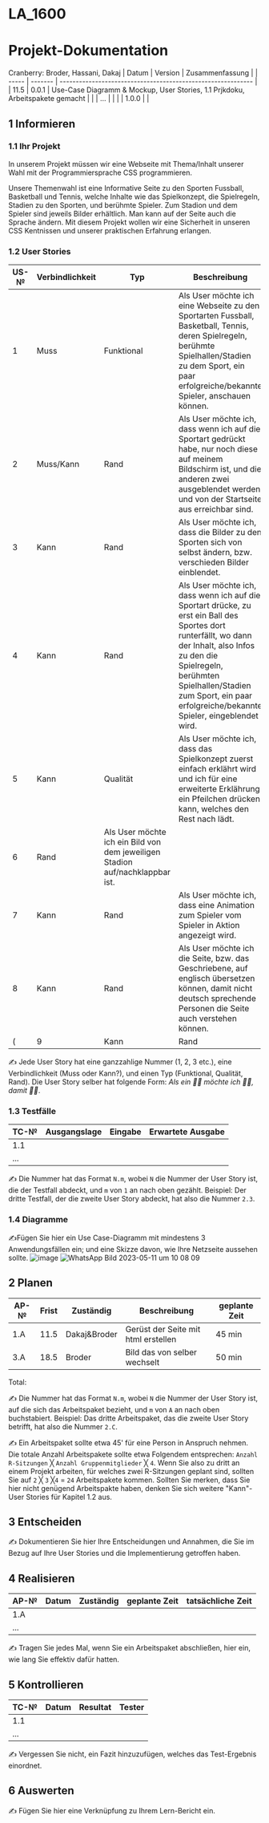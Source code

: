 # LA_1600
# Projekt-Dokumentation

Cranberry: Broder, Hassani, Dakaj
| Datum | Version | Zusammenfassung                                              |
| ----- | ------- | ------------------------------------------------------------ |
|  11.5     | 0.0.1   | Use-Case Diagramm & Mockup, User Stories, 1.1 Prjkdoku, Arbeitspakete gemacht |
|       | ...     |                                                              |
|       | 1.0.0   |                                                              |

## 1 Informieren

### 1.1 Ihr Projekt

In unserem Projekt müssen wir eine Webseite mit Thema/Inhalt unserer Wahl mit der Programmiersprache CSS programmieren. 



Unsere Themenwahl ist eine Informative Seite zu den Sporten Fussball, Basketball und Tennis, welche Inhalte wie das Spielkonzept, die Spielregeln, Stadien zu den Sporten, und berühmte Spieler. Zum Stadion und dem Spieler sind jeweils Bilder erhältlich. Man kann auf der Seite auch die Sprache ändern. Mit diesem Projekt wollen wir eine Sicherheit in unseren CSS Kentnissen und unserer praktischen Erfahrung erlangen. 


### 1.2 User Stories

| US-№ | Verbindlichkeit | Typ  | Beschreibung                       |
| ---- | --------------- | ---- | ---------------------------------- |
| 1  | Muss  |  Funktional| Als User möchte ich eine Webseite zu den Sportarten Fussball, Basketball, Tennis, deren Spielregeln, berühmte Spielhallen/Stadien zu dem Sport, ein paar erfolgreiche/bekannte Spieler, anschauen können. |
|2|Muss/Kann|Rand| Als User möchte ich, dass wenn ich auf die Sportart gedrückt habe, nur noch diese auf meinem Bildschirm ist, und die anderen zwei ausgeblendet werden und von der Startseite aus erreichbar sind.|
|3|Kann|Rand|Als User möchte ich, dass die Bilder zu den Sporten sich von selbst ändern, bzw. verschieden Bilder einblendet. |
|4|Kann| Rand|Als User möchte ich, dass wenn ich auf die Sportart drücke, zu erst ein Ball des Sportes dort runterfällt, wo dann der Inhalt, also Infos zu den die Spielregeln, berühmten Spielhallen/Stadien zum Sport, ein paar erfolgreiche/bekannte Spieler, eingeblendet wird.|
|5|Kann|Qualität|Als User möchte ich, dass das Spielkonzept zuerst einfach erklährt wird und ich für eine erweiterte Erklährung ein Pfeilchen drücken kann, welches den Rest nach lädt.|
|6|Rand|Als User möchte ich ein Bild von dem jeweiligen Stadion auf/nachklappbar ist.|
|7|Kann|Rand|Als User möchte ich, dass eine Animation zum Spieler vom Spieler in Aktion angezeigt wird.|
|8 | Kann| Rand| Als User möchte ich die Seite, bzw. das Geschriebene, auf englisch übersetzen können, damit nicht deutsch sprechende Personen die Seite auch verstehen können. |
(|9| Kann | Rand | Als User möchte ich, dass die Seite jeweils auch auf meinem Smartphone angenehm anzuschauen und mit zuinteragieren, ist.) 


✍️ Jede User Story hat eine ganzzahlige Nummer (1, 2, 3 etc.), eine Verbindlichkeit (Muss oder Kann?), und einen Typ (Funktional, Qualität, Rand). Die User Story selber hat folgende Form: *Als ein 🤷‍♂️ möchte ich 🤷‍♂️, damit 🤷‍♂️*.

### 1.3 Testfälle

| TC-№ | Ausgangslage | Eingabe | Erwartete Ausgabe |
| ---- | ------------ | ------- | ----------------- |
| 1.1  |              |         |                   |
| ...  |              |         |                   |

✍️ Die Nummer hat das Format `N.m`, wobei `N` die Nummer der User Story ist, die der Testfall abdeckt, und `m` von `1` an nach oben gezählt. Beispiel: Der dritte Testfall, der die zweite User Story abdeckt, hat also die Nummer `2.3`.

### 1.4 Diagramme

✍️Fügen Sie hier ein Use Case-Diagramm mit mindestens 3 Anwendungsfällen ein; und eine Skizze davon, wie Ihre Netzseite aussehen sollte.
![image](https://github.com/Tupacshakurfeateminem/LA_1600/assets/111044137/1884d71e-55f7-470c-a6c7-73212dfdaae0)
![WhatsApp Bild 2023-05-11 um 10 08 09](https://github.com/Tupacshakurfeateminem/LA_1600/assets/89085609/b1a452e2-9391-48f9-8dcc-fbc77e4b4f77)


## 2 Planen

| AP-№ | Frist | Zuständig | Beschreibung | geplante Zeit |
| ---- | ----- | --------- | ------------ | ------------- |
| 1.A  |  11.5  |  Dakaj&Broder | Gerüst der Seite mit html erstellen | 45 min   |
| 3.A  | 18.5 | Broder   |  Bild das von selber wechselt   |   50 min    |

Total: 

✍️ Die Nummer hat das Format `N.m`, wobei `N` die Nummer der User Story ist, auf die sich das Arbeitspaket bezieht, und `m` von `A` an nach oben buchstabiert. Beispiel: Das dritte Arbeitspaket, das die zweite User Story betrifft, hat also die Nummer `2.C`.

✍️ Ein Arbeitspaket sollte etwa 45' für eine Person in Anspruch nehmen. Die totale Anzahl Arbeitspakete sollte etwa Folgendem entsprechen: `Anzahl R-Sitzungen` ╳ `Anzahl Gruppenmitglieder` ╳ `4`. Wenn Sie also zu dritt an einem Projekt arbeiten, für welches zwei R-Sitzungen geplant sind, sollten Sie auf `2` ╳ `3` ╳`4` = `24` Arbeitspakete kommen. Sollten Sie merken, dass Sie hier nicht genügend Arbeitspakte haben, denken Sie sich weitere "Kann"-User Stories für Kapitel 1.2 aus.

## 3 Entscheiden

✍️ Dokumentieren Sie hier Ihre Entscheidungen und Annahmen, die Sie im Bezug auf Ihre User Stories und die Implementierung getroffen haben.

## 4 Realisieren

| AP-№ | Datum | Zuständig | geplante Zeit | tatsächliche Zeit |
| ---- | ----- | --------- | ------------- | ----------------- |
| 1.A  |       |           |               |                   |
| ...  |       |           |               |                   |

✍️ Tragen Sie jedes Mal, wenn Sie ein Arbeitspaket abschließen, hier ein, wie lang Sie effektiv dafür hatten.

## 5 Kontrollieren

| TC-№ | Datum | Resultat | Tester |
| ---- | ----- | -------- | ------ |
| 1.1  |       |          |        |
| ...  |       |          |        |

✍️ Vergessen Sie nicht, ein Fazit hinzuzufügen, welches das Test-Ergebnis einordnet.

## 6 Auswerten

✍️ Fügen Sie hier eine Verknüpfung zu Ihrem Lern-Bericht ein.
